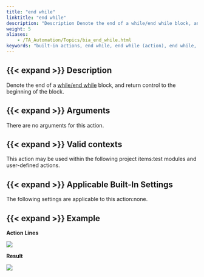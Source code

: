 ```yaml
--- 
title: "end while"
linktitle: "end while"
description: "Description Denote the end of a while/end while block, and return control to the beginning of the block. Arguments There are no arguments for this action. Valid contexts This action may be used within ..."
weight: 5
aliases: 
    - /TA_Automation/Topics/bia_end_while.html
keywords: "built-in actions, end while, end while (action), end while, end while loop, exit while loop, end while statement"
---
```


## {{< expand >}} Description

Denote the end of a [while/end while](/automation-guide/action-based-testing-language/built-in-actions/test-support-actions/control-flow/while) block, and return control to the beginning of the block.

## {{< expand >}} Arguments

There are no arguments for this action.

## {{< expand >}} Valid contexts

This action may be used within the following project items:test modules and user-defined actions.

## {{< expand >}} Applicable Built-In Settings

The following settings are applicable to this action:none.

## {{< expand >}} Example

**Action Lines**

![](/images/TA_Automation/Images/bia_while_pgm.png)

**Result**

![](/images/TA_Automation/Images/bia_while_res.png)

